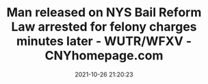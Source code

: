 ---
"title": "Man released on NYS Bail Reform Law arrested for felony charges minutes later - WUTR/WFXV - CNYhomepage.com"
"date": "2021-10-26 21:20:23"
"feed_name": "GOOGLENEWSCONSTRUCTION"
"feed_website": "https://news.google.com/search?q=construction%2Bincident&hl=en-US&gl=US&ceid=US:en"
"feed_rss": "https://news.google.com/rss/search?q=construction%2Bincident&hl=en-US&gl=US&ceid=US:en"
"link": "https://www.cnyhomepage.com/news/man-released-on-nys-bail-reform-law-arrested-for-felony-charges-minutes-later/"
"source": "{'href': 'https://www.cnyhomepage.com', 'title': 'WUTR/WFXV - CNYhomepage.com'}"
"file": "_posts/2021-1-1-ad1d09958e049fe556d4779b45d18a7d977b96e4.md"
"accident": "0"
"drilling": "0"
"dead": "0"
"injured": "0"
"arrested": "0"
"place": "unknown place"
"where": "unknown site"
"causes": "unknown"
"place_uri": "unknown place"
---